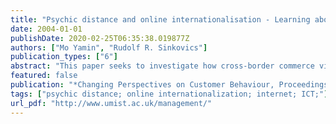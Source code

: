 ```yaml
---
title: "Psychic distance and online internationalisation - Learning about distant customers"
date: 2004-01-01
publishDate: 2020-02-25T06:35:38.019877Z
authors: ["Mo Yamin", "Rudolf R. Sinkovics"]
publication_types: ["6"]
abstract: "This paper seeks to investigate how cross-border commerce via online media is affected the incidence of psychic distance. The term psychic distance is normally understood as the degree to which a firm is uncertain about the environment in a foreign market. This uncertainty is important because it is a major cause of marketing blunders, even by firms that are generally recognised as possessing market prowess and the skills to analyse and understand customer behaviour. The literature on traditional patterns of internationalisation implicitly links the concept of psychic to the notion of organisational learning, whereby predominantly tacit knowledge relating to locally embedded customer behaviour patterns is the key impediment to a full understanding of market conditions. This literature thus strongly suggests that formal knowledge acquisition, e.g. through market research prior to entry is not likely to dilute psychic distance in a significant way. The key to reducing psychic distance is experiential and operational experience, gained cumulatively through the process of local market interactions. It is apparent that a process of pure online internationalisation reduces opportunities for experiential learning and to that extent undermines the process of organisational learning, focussed on market and consumer environments. On the other hand, a key feature of online commerce is that it potentially provides for closer customer intimacy and information exchange. This may have the affect of reducing psychic distance as the online dialogue with consumers may prod the marketer to a better realisation of some cultural and local determinants of customer demand. However, this cannot necessarily be regarded as a reliable basis for learning about particular foreign markets. At best therefore online customer activism is only an imperfect substitute for experiential learning from physical operations on specific markets. There is therefore uncertainty as to whether online cross-border commerce may be subject to high or low degrees of psychic distance. Furthermore there is a total absence of empirical work focussing on psychic distance in the context of online commerce and customer interaction.  This paper seeks to remedy this gap and provide exploratory insights into the phenomenon of psychic distance and online internationalisation. The focus is on the development of propositions for how psychic distance plays out in the context of online commerce. The propositions will need to reflect the diversity of online commerce, for example it might be expected that online commerce of digital products may be subject to much lower degrees of psychic distance, whereas online commerce of atom-based products may be subject to higher psychic distance levels."
featured: false
publication: "*Changing Perspectives on Customer Behaviour, Proceedings of the 4th Customer Research Academy (CRA) Workshop*"
tags: ["psychic distance; online internationalization; internet; ICT;"]
url_pdf: "http://www.umist.ac.uk/management/"
---
```


